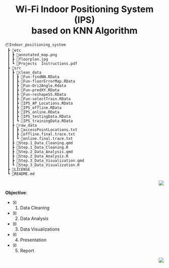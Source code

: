 <h1 align="center"> Wi-Fi Indoor Positioning System (IPS) <br/> based on KNN Algorithm </h1>

```
📦Indoor_positioning_system
 ┣ 📂etc
 ┃ ┣ 📄annotated_map.png
 ┃ ┣ 📄floorplan.jpg
 ┃ ┗ 📄Projects  Instructions.pdf
 ┣ 📂src
 ┃ ┣ 📂clean_data
 ┃ ┃ ┣ 📄Fun-findNN.RData
 ┃ ┃ ┣ 📄Fun-floorErrorMap.RData
 ┃ ┃ ┣ 📄Fun-Ori2Angle.Rdata
 ┃ ┃ ┣ 📄Fun-predXY.RData
 ┃ ┃ ┣ 📄Fun-reshapeSS.RData
 ┃ ┃ ┣ 📄Fun-selectTrain.RData
 ┃ ┃ ┣ 📄IPS_AP_Locations.RData
 ┃ ┃ ┣ 📄IPS_offline.RData
 ┃ ┃ ┣ 📄IPS_online.RData
 ┃ ┃ ┣ 📄IPS_testingData.RData
 ┃ ┃ ┗ 📄IPS_trainingData.RData
 ┃ ┣ 📂raw_data
 ┃ ┃ ┣ 📄accessPointLocations.txt
 ┃ ┃ ┣ 📄offline.final.trace.txt
 ┃ ┃ ┗ 📄online.final.trace.txt
 ┃ ┣ 📄Step.1_Data_Cleaning.qmd
 ┃ ┣ 📄Step.1_Data_Cleaning.R
 ┃ ┣ 📄Step.2_Data_Analysis.qmd
 ┃ ┣ 📄Step.2_Data_Analysis.R
 ┃ ┣ 📄Step.3_Data_Visualization.qmd
 ┃ ┗ 📄Step.3_Data_Visualization.R
 ┣ 📄LICENSE
 ┗ 📄README.md
```

<p align="right">
<a href="https://github.com/cyrus-pdx/Indoor_positioning_system/tree/SingSong" target="_blank">
<img src="https://img.shields.io/badge/Wi--Fi IPS-v0.1-blue.svg?logo=Wikiquote" />
</a>
</p>

**Objective**:
- [x] 1. Data Cleaning 
- [x] 2. Data Analysis
- [x] 3. Data Visualizations 
- [x] 4. Presentation 
- [x] 5. Report

<p align="right">
<a href="https://github.com/cyrus-pdx/Indoor_positioning_system/tree/SingSong" target="_blank">
<img src="https://img.shields.io/github/last-commit/cyrus-pdx/Indoor_positioning_system/SingSong" />
</a>
</p>
